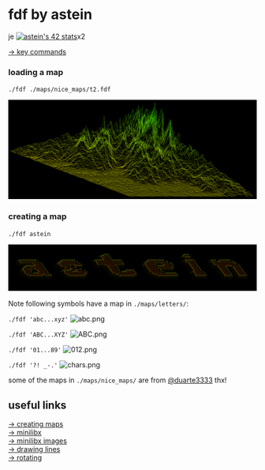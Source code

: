 # fdf by astein

je [![astein's 42 stats](https://badge42.vercel.app/api/v2/clipcdl9g003008ju3zj0h44e/stats?cursusId=21&coalitionId=110)](https://github.com/JaeSeoKim/badge42)x2

[-> key commands](resources/help_on_screen.txt)
<br />
### loading a map
```
./fdf ./maps/nice_maps/t2.fdf
```
![t2.png](https://github.com/0815-alex/fdf/blob/master/img/t2.png)
<br />
### creating a map
```
./fdf astein
```
![astein.png](https://github.com/0815-alex/fdf/blob/master/img/astein.png)




Note following symbols have a map in ```./maps/letters/```:

```./fdf 'abc...xyz'```
![abc.png](https://github.com/0815-alex/fdf/blob/master/img/abc.png)

```./fdf 'ABC...XYZ'```
![ABC.png](https://github.com/0815-alex/fdf/blob/master/img/ABC.png)

```./fdf '01...89'```
![012.png](https://github.com/0815-alex/fdf/blob/master/img/012.png)

```./fdf '?! _-.'```
![chars.png](https://github.com/0815-alex/fdf/blob/master/img/chars.png)

some of the maps in ```./maps/nice_maps/``` are from [@duarte3333](https://github.com/duarte3333/FdF_Wireframe_model/tree/main/Maps) thx!
<br />
## useful links
[-> creating maps](https://patorjk.com/software/taag/#p=display&h=0&f=Doh&t=astein)<br />
[-> minilibx](https://harm-smits.github.io/42docs/libs/minilibx/getting_started.html)<br />
[-> minilibx images](https://aurelienbrabant.fr/blog/pixel-drawing-with-the-minilibx)<br />
[-> drawing lines](https://en.wikipedia.org/wiki/Bresenham%27s_line_algorithm)<br />
[-> rotating](https://en.wikipedia.org/wiki/Rotation_matrix)<br />
